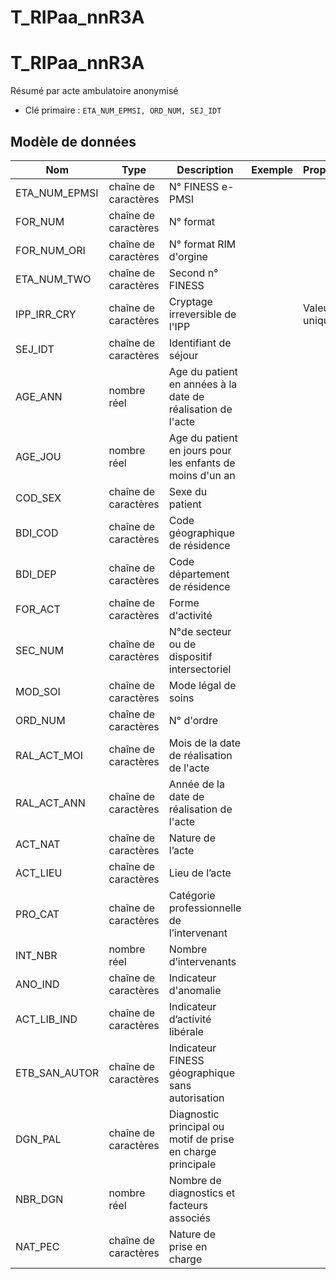 # T_RIPaa_nnR3A

<!-- ATTENTION : Ne pas supprimer ou modifier la ligne ci-dessous -->
# T_RIPaa_nnR3A

Résumé par acte ambulatoire anonymisé

- Clé primaire : `ETA_NUM_EPMSI, ORD_NUM, SEJ_IDT`

## Modèle de données

|Nom|Type|Description|Exemple|Propriétés|
|-|-|-|-|-|
|ETA_NUM_EPMSI|chaîne de caractères|N° FINESS e-PMSI|||
|FOR_NUM|chaîne de caractères|N° format|||
|FOR_NUM_ORI|chaîne de caractères|N° format RIM d'orgine|||
|ETA_NUM_TWO|chaîne de caractères|Second n° FINESS|||
|IPP_IRR_CRY|chaîne de caractères|Cryptage irreversible de l'IPP||Valeur unique|
|SEJ_IDT|chaîne de caractères|Identifiant de séjour|||
|AGE_ANN|nombre réel|Age du patient en années à la date de réalisation de l'acte|||
|AGE_JOU|nombre réel|Age du patient en jours pour les enfants de moins d'un an|||
|COD_SEX|chaîne de caractères|Sexe du patient|||
|BDI_COD|chaîne de caractères|Code géographique de résidence|||
|BDI_DEP|chaîne de caractères|Code département de résidence|||
|FOR_ACT|chaîne de caractères|Forme d'activité|||
|SEC_NUM|chaîne de caractères|N°de secteur ou de dispositif intersectoriel|||
|MOD_SOI|chaîne de caractères|Mode légal de soins|||
|ORD_NUM|chaîne de caractères|N° d'ordre|||
|RAL_ACT_MOI|chaîne de caractères|Mois de la date de réalisation de l'acte|||
|RAL_ACT_ANN|chaîne de caractères|Année de la date de réalisation de l'acte|||
|ACT_NAT|chaîne de caractères|Nature de l’acte|||
|ACT_LIEU|chaîne de caractères|Lieu de l’acte|||
|PRO_CAT|chaîne de caractères|Catégorie professionnelle de l’intervenant|||
|INT_NBR|nombre réel|Nombre d’intervenants|||
|ANO_IND|chaîne de caractères|Indicateur d'anomalie|||
|ACT_LIB_IND|chaîne de caractères|Indicateur d’activité libérale|||
|ETB_SAN_AUTOR|chaîne de caractères|Indicateur FINESS géographique sans autorisation|||
|DGN_PAL|chaîne de caractères|Diagnostic principal ou motif de prise en charge principale|||
|NBR_DGN|nombre réel|Nombre de diagnostics et facteurs associés|||
|NAT_PEC|chaîne de caractères|Nature de prise en charge|||

<!-- ATTENTION : Ne pas supprimer ou modifier la ligne ci-dessus -->
